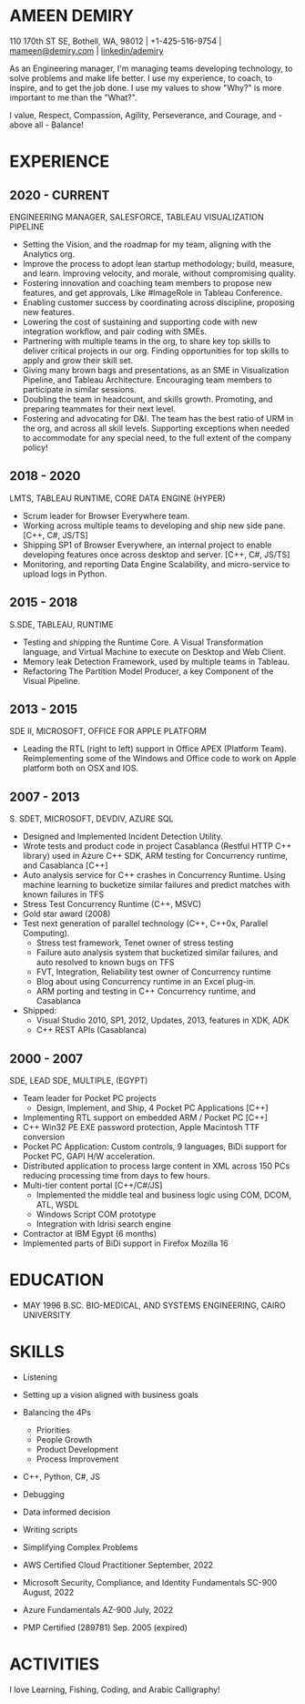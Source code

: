 # AMEEN DEMIRY

110 170th ST SE, Bothell, WA, 98012 | +1-425-516-9754 | mameen@demiry.com | [linkedin/ademiry](https://www.linkedin.com/in/ademiry/)

As an Engineering manager, I'm managing teams developing technology, to solve problems and make life better. I use my experience, to coach, to inspire, and to get the job done. I use my values to show "Why?" is more important to me than the "What?".

I value, Respect, Compassion, Agility, Perseverance, and Courage, and - above all - Balance!

# EXPERIENCE

## 2020 - CURRENT
ENGINEERING MANAGER, SALESFORCE, TABLEAU VISUALIZATION PIPELINE
* Setting the Vision, and the roadmap for my team, aligning with the Analytics org.
* Improve the process to adopt lean startup methodology; build, measure, and learn. Improving velocity, and morale, without compromising quality. 
* Fostering innovation and coaching team members to propose new features, and get approvals, Like #ImageRole in Tableau Conference.
* Enabling customer success by coordinating across discipline, proposing new features.
* Lowering the cost of sustaining and supporting code with new integration workflow, and pair coding with SMEs.
* Partnering with multiple teams in the org, to share key top skills to deliver critical projects in our org. Finding opportunities for top skills to apply and grow their skill set.
* Giving many brown bags and presentations, as an SME in Visualization Pipeline, and Tableau Architecture. Encouraging team members to participate in similar sessions.
* Doubling the team in headcount, and skills growth. Promoting, and preparing teammates for their next level.
* Fostering and advocating for D&I. The team has the best ratio of URM in the org, and across all skill levels. Supporting exceptions when needed to accommodate for any special need, to the full extent of the company policy!

## 2018 - 2020
LMTS, TABLEAU RUNTIME, CORE DATA ENGINE (HYPER)
* Scrum leader for Browser Everywhere team.
* Working across multiple teams to developing and ship new side pane. [C++, C#, JS/TS]
* Shipping SP1 of Browser Everywhere, an internal project to enable developing features once across desktop and server. [C++, C#, JS/TS]
* Monitoring, and reporting Data Engine Scalability, and micro-service to upload logs in Python.

## 2015 - 2018
S.SDE, TABLEAU, RUNTIME
* Testing and shipping the Runtime Core. A Visual Transformation language, and Virtual Machine to execute on Desktop and Web Client.
* Memory leak Detection Framework, used by multiple teams in Tableau.
* Refactoring The Partition Model Producer, a key Component of the Visual Pipeline.

## 2013 - 2015
SDE II, MICROSOFT, OFFICE FOR APPLE PLATFORM
* Leading the RTL (right to left) support in Office APEX (Platform Team). Reimplementing some of the Windows and Office code to work on Apple platform both on OSX and IOS.

## 2007 - 2013
S. SDET, MICROSOFT, DEVDIV, AZURE SQL
* Designed and Implemented Incident Detection Utility.
* Wrote tests and product code in project Casablanca (Restful HTTP C++ library) used in Azure C++ SDK, ARM testing for Concurrency runtime, and Casablanca [C++]
* Auto analysis service for C++ crashes in Concurrency Runtime. Using machine learning to bucketize similar failures and predict matches with known failures in TFS
* Stress Test Concurrency Runtime (C++, MSVC)
* Gold star award (2008)
* Test next generation of parallel technology (C++, C++0x, Parallel Computing).
  * Stress test framework, Tenet owner of stress testing
  * Failure auto analysis system that bucketized similar failures, and auto resolved to known bugs on TFS
  * FVT, Integration, Reliability test owner of Concurrency runtime
  * Blog about using Concurrency runtime in an Excel plug-in.
  * ARM porting and testing in C++ Concurrency runtime, and Casablanca
* Shipped: 
  * Visual Studio 2010, SP1, 2012, Updates, 2013, features in XDK, ADK
  * C++ REST APIs (Casablanca)

## 2000 - 2007
SDE, LEAD SDE, MULTIPLE, (EGYPT)
* Team leader for Pocket PC projects
  * Design, Implement, and Ship, 4 Pocket PC Applications [C++]
* Implementing RTL support on embedded ARM / Pocket PC [C++]
* C++ Win32 PE EXE password protection, Apple Macintosh TTF conversion
* Pocket PC Application: Custom controls, 9 languages, BiDi support for Pocket PC, GAPI H/W acceleration.
* Distributed application to process large content in XML across 150 PCs reducing processing time from days to few hours.
* Multi-tier content portal [C++/C#/JS]
  * Implemented the middle teal and business logic using COM, DCOM, ATL, WSDL
  * Windows Script COM prototype
  * Integration with Idrisi search engine
*	Contractor at IBM Egypt (6 months)
  * Implemented parts of BiDi support in Firefox Mozilla 16

# EDUCATION
* MAY 1996
   B.SC. BIO-MEDICAL, AND SYSTEMS ENGINEERING, CAIRO UNIVERSITY

# SKILLS
* Listening
* Setting up a vision aligned with business goals
* Balancing the 4Ps
  * Priorities
  * People Growth
  * Product Development
  * Process Improvement

* C++, Python, C#, JS
* Debugging
* Data informed decision
* Writing scripts
* Simplifying Complex Problems

* AWS Certified Cloud Practitioner September, 2022
* Microsoft Security, Compliance, and Identity Fundamentals SC-900 August, 2022
* Azure Fundamentals AZ-900 July, 2022
* PMP Certified (289781) Sep. 2005 (expired)

# ACTIVITIES
I love Learning, Fishing, Coding, and Arabic Calligraphy!



